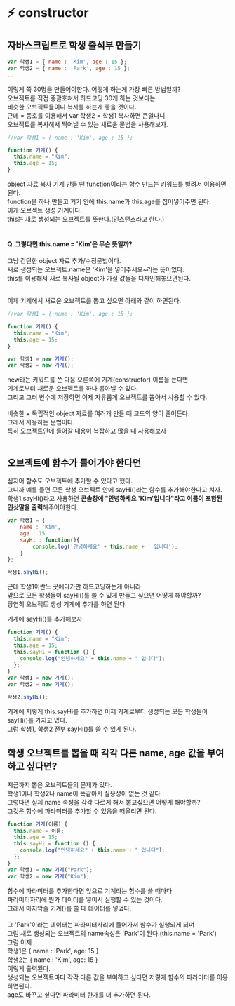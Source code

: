 # ⚡️ constructor

## 자바스크립트로 학생 출석부 만들기

```js
var 학생1 = { name : 'Kim', age : 15 };
var 학생2 = { name : 'Park', age : 15 };
...
```

이렇게 쭉 30명을 만들어야한다. 어떻게 하는게 가장 빠른 방법일까? <br>
오브젝트를 직접 중괄호쳐서 하드코딩 30개 하는 것보다는 <br>
비슷한 오브젝트들이니 복사를 하는게 좋을 것이다. <br>
근데 = 등호를 이용해서 var 학생2 = 학생1 복사하면 큰일나니 <br>
오브젝트를 복사해서 찍어낼 수 있는 새로운 문법을 사용해보자. <br>

```js
//var 학생1 = { name : 'Kim', age : 15 };

function 기계() {
  this.name = "Kim";
  this.age = 15;
}
```

object 자료 복사 기계 만들 땐 function이라는 함수 만드는 키워드를 빌려서 이용하면 된다. <br>
function을 하나 만들고 거기 안에 this.name과 this.age를 집어넣어주면 된다. <br>
이게 오브젝트 생성 기계이다.<br>
this는 새로 생성되는 오브젝트를 뜻한다.(인스턴스라고 한다.) <br>
<br>

#### Q. 그렇다면 this.name = 'Kim'은 무슨 뜻일까?

그냥 간단한 object 자료 추가/수정문법이다.<br>
새로 생성되는 오브젝트.name은 'Kim'을 넣어주세요~라는 뜻이었다.<br>
this를 이용해서 새로 복사될 object가 가질 값들을 디자인해놓으면된다.<br>
<br>

이제 기계에서 새로운 오브젝트를 뽑고 싶으면 아래와 같이 하면된다.

```js
//var 학생1 = { name : 'Kim', age : 15 };

function 기계() {
  this.name = "Kim";
  this.age = 15;
}

var 학생1 = new 기계();
var 학생2 = new 기계();
```

new라는 키워드를 쓴 다음 오른쪽에 기계(constructor) 이름을 쓴다면<br>
기계로부터 새로운 오브젝트를 하나 뽑아낼 수 있다.<br>
그리고 그러 변수에 저장하면 이제 자유롭게 오브젝트를 뽑아서 사용할 수 있다.<br>
<br>
비슷한 + 독립적인 object 자료를 여러개 만들 때 코드의 양이 줄어든다.<br>
그래서 사용하는 문법이다.<br>
특히 오브젝트안에 들어갈 내용이 복잡하고 많을 때 사용해보자<br>
<br>

## 오브젝트에 함수가 들어가야 한다면

심지어 함수도 오브젝트에 추가할 수 있다고 했다. <br>
그니까 예를 들면 모든 학생 오브젝트 안에 sayHi()라는 함수를 추가해야한다고 치자. <br>
학생1.sayHi()라고 사용하면 **콘솔창에 "안녕하세요 'Kim'입니다"라고 이름이 포함된 인삿말을 출력**해주어야한다.<br>

```js
var 학생1 = {
    name : 'Kim',
    age : 15
    sayHi : function(){
        console.log('안녕하세요' + this.name + ' 입니다');
    }
};

학생1.sayHi();
```

근데 학생1이란느 곳에다가만 하드코딩하는게 아니라 <br>
앞으로 모든 학생들이 sayHi()를 쓸 수 있게 만들고 싶으면 어떻게 해야할까? <br>
당연히 오브젝트 생성 기계에 추가를 하면 된다. <br>

기계에 sayHi()를 추가해보자

```js
function 기계() {
  this.name = "Kim";
  this.age = 15;
  this.sayHi = function () {
    console.log("안녕하세요" + this.name + " 입니다");
  };
}
var 학생1 = new 기계();
var 학생2 = new 기계();

학생2.sayHi();
```

기계에 저렇게 this.sayHi를 추가하면 이제 기계로부터 생성되는 모든 학생들이 sayHi()를 가지고 있다.<br>
그럼 학생1, 학생2 전부 sayHi()를 쓸 수 있게 된다.<br>

## 학생 오브젝트를 뽑을 때 각각 다른 name, age 값을 부여하고 싶다면?

지금까지 뽑은 오브젝트들의 문제가 있다.<br>
학생1이나 학생2나 name이 똑같아서 실용성이 없는 것 같다<br>
그렇다면 실제 name 속성을 각각 다르게 해서 뽑고싶으면 어떻게 해야할까?<br>
그것은 함수에 파라미터를 추가할 수 있음을 떠올리면 된다.<br>

```js
function 기계(이름) {
  this.name = 이름;
  this.age = 15;
  this.sayHi = function () {
    console.log("안녕하세요" + this.name + " 입니다");
  };
}
var 학생1 = new 기계("Park");
var 학생2 = new 기계("Kim");
```

함수에 파라미터를 추가한다면 앞으로 기계라는 함수를 쓸 때마다<br>
파라미터자리에 뭔가 데이터를 넣어서 실행할 수 있는 것이다.<br>
그래서 마지막줄 기계()를 쓸 때 데이터를 넣었다.<br>
<br>
그 'Park'이라는 데이터는 파라미터자리에 들어가서 함수가 실행되게 되며<br>
그럼 새로 생성되는 오브젝트의 name속성은 'Park'이 된다.(this.name = 'Park')<br>
그럼 이제<br>
학생1은 { name : 'Park', age: 15 }<br>
학생2는 { name : 'Kim', age: 15 }<br>
이렇게 출력된다.<br>
생성되는 오브젝트마다 각각 다른 값을 부여하고 싶다면 저렇게 함수의 파라미터를 이용하면된다.<br>
age도 바꾸고 싶다면 파라미터 한개를 더 추가하면 된다.<br>
